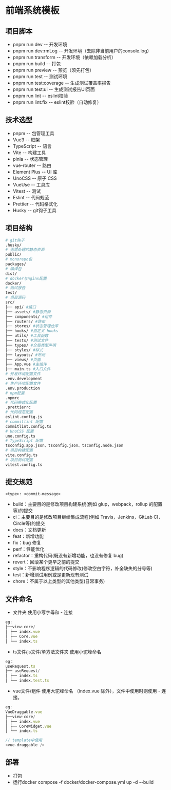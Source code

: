 # 前端系统模板

## 项目脚本

- pnpm run dev -- 开发环境
- pnpm run dev:rmLog -- 开发环境（去除非当前用户的console.log）
- pnpm run transform -- 开发环境（依赖加载分析）
- pnpm run build -- 打包
- pnpm run preview -- 预览（须先打包）
- pnpm run test -- 测试环境
- pnpm run test:coverage -- 生成测试覆盖率报告
- pnpm run test:ui -- 生成测试报告UI页面
- pnpm run lint -- eslint校验
- pnpm run lint:fix -- eslint校验（自动修复）

## 技术选型

- pnpm -- 包管理工具
- Vue3 -- 框架
- TypeScript -- 语言
- Vite -- 构建工具
- pinia -- 状态管理
- vue-router -- 路由
- Element Plus -- UI 库
- UnoCSS -- 原子 CSS
- VueUse -- 工具库
- Vitest -- 测试
- Eslint -- 代码规范
- Prettier -- 代码格式化
- Husky -- git钩子工具

## 项目结构

```bash
# git钩子
.husky/
# 无需处理的静态资源
public/
# monorepo包
packages/
# 编译包
dist/
# docker与nginx配置
docker/
# 测试报告
test/
# 项目源码
src/
├── api/ #接口
├── assets/ #静态资源
├── components/ #组件
├── routers/ #路由
├── stores/ #状态管理仓库
├── hooks/ #自定义 hooks
├── utils/ #工具函数
├── tests/ #测试文件
├── types/ #全局类型声明
├── styles/ #样式
├── layouts/ #布局
├── views/ #页面
├── App.vue #主组件
├── main.ts #入口文件
# 开发环境配置文件
.env.development
# 生产环境配置文件
.env.production
# npm配置
.npmrc
# 代码格式化配置
.prettierrc
# 代码规范配置
eslint.config.js
# commitlint 配置
commitlint.config.ts
# UnoCSS 配置
uno.config.ts
# TypeScript 配置
tsconfig.app.json、tsconfig.json、tsconfig.node.json
# 项目构建配置
vite.config.ts
# 项目测试配置
vitest.config.ts
```

## 提交规范

`<type>: <commit-message>`

- build：主要目的是修改项目构建系统(例如 glup，webpack，rollup 的配置等)的提交
- ci：主要目的是修改项目继续集成流程(例如 Travis，Jenkins，GitLab CI，Circle等)的提交
- docs：文档更新
- feat：新增功能
- fix：bug 修复
- perf：性能优化
- refactor：重构代码(既没有新增功能，也没有修复 bug)
- revert：回滚某个更早之前的提交
- style：不影响程序逻辑的代码修改(修改空白字符，补全缺失的分号等)
- test：新增测试用例或是更新现有测试
- chore：不属于以上类型的其他类型(日常事务)

## 文件命名

- 文件夹 使用小写字母和 - 连接
```ts
eg: 
├──view-core/
│ ├── index.vue
│ ├── Core.vue
│ └── index.ts
```
- ts文件/js文件/单方法文件夹 使用小驼峰命名 
```ts
eg：
useRequest.ts
├── useRequest/
│ ├── index.ts
│ └── index.test.ts
```
- vue文件/组件 使用大驼峰命名 （index.vue 除外），文件中使用时则使用 - 连接。
```ts
eg: 
VueDraggable.vue
├──view-core/
│ ├── index.vue
│ ├── CoreWidget.vue
│ └── index.ts

// template中使用
<vue-draggable />
```

## 部署

- 打包
- 运行docker compose -f docker/docker-compose.yml up -d --build
